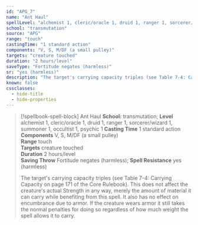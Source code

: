 ```yaml
---
id: "APG_7"
name: "Ant Haul"
spellLevel: "alchemist 1, cleric/oracle 1, druid 1, ranger 1, sorcerer/wizard 1, summoner 1, occultist 1, psychic 1"
school: "transmutation"
source: "APG"
range: "touch"
castingTime: "1 standard action"
components: "V, S, M/DF (a small pulley)"
targets: "creature touched"
duration: "2 hours/level"
saveType: "Fortitude negates (harmless)"
sr: "yes (harmless)"
description: "The target's carrying capacity triples (see Table 7-4: Carrying Capacity on page 171 of the Core Rulebook). This does not affect the creature's actual Strength in any way, merely the amount of material it can carry while benefiting from this spell. It also has no effect on encumbrance due to armor. If the creature wears armor it still takes the normal penalties for doing so regardless of how much weight the spell allows it to carry."
known: false
cssclasses:
  - hide-title
  - hide-properties
---
```


> [!spellbook-spell-block] Ant Haul
> **School:** transmutation; **Level** alchemist 1, cleric/oracle 1, druid 1, ranger 1, sorcerer/wizard 1, summoner 1, occultist 1, psychic 1
> **Casting Time** 1 standard action  
> **Components** V, S, M/DF (a small pulley)  
> **Range** touch  
> **Targets** creature touched  
> **Duration** 2 hours/level  
> **Saving Throw** Fortitude negates (harmless); **Spell Resistance** yes (harmless)
> 
> The target's carrying capacity triples (see Table 7-4: Carrying Capacity on page 171 of the Core Rulebook). This does not affect the creature's actual Strength in any way, merely the amount of material it can carry while benefiting from this spell. It also has no effect on encumbrance due to armor. If the creature wears armor it still takes the normal penalties for doing so regardless of how much weight the spell allows it to carry.
